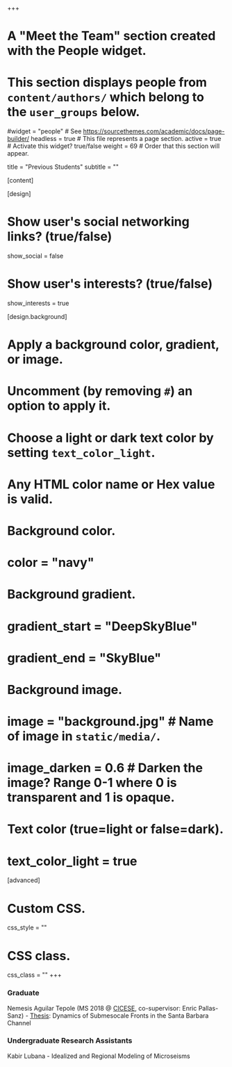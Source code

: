 +++
# A "Meet the Team" section created with the People widget.
# This section displays people from `content/authors/` which belong to the `user_groups` below.

#widget = "people"  # See https://sourcethemes.com/academic/docs/page-builder/
headless = true  # This file represents a page section.
active = true  # Activate this widget? true/false
weight = 69  # Order that this section will appear.

title = "Previous Students"
subtitle = ""

[content]


[design]
  # Show user's social networking links? (true/false)
  show_social = false

  # Show user's interests? (true/false)
  show_interests = true

[design.background]
  # Apply a background color, gradient, or image.
  #   Uncomment (by removing `#`) an option to apply it.
  #   Choose a light or dark text color by setting `text_color_light`.
  #   Any HTML color name or Hex value is valid.
  
  # Background color.
  # color = "navy"
  
  # Background gradient.
  # gradient_start = "DeepSkyBlue"
  # gradient_end = "SkyBlue"
  
  # Background image.
  # image = "background.jpg"  # Name of image in `static/media/`.
  # image_darken = 0.6  # Darken the image? Range 0-1 where 0 is transparent and 1 is opaque.

  # Text color (true=light or false=dark).
  # text_color_light = true  
  
[advanced]
 # Custom CSS. 
 css_style = ""
 
 # CSS class.
 css_class = ""
+++
### Graduate
Nemesis Aguilar Tepole (MS 2018 @ [CICESE](https://cicese.repositorioinstitucional.mx/jspui/handle/1007/2054), co-supervisor: Enric Pallas-Sanz) - [Thesis](https://cicese.repositorioinstitucional.mx/jspui/bitstream/1007/2054/1/tesis_Aguilar_Tepole_Nemesis_16_feb_2018B.pdf): Dynamics of Submesocale Fronts in the Santa Barbara Channel
### Undergraduate Research Assistants
Kabir Lubana - Idealized and Regional Modeling of Microseisms 
